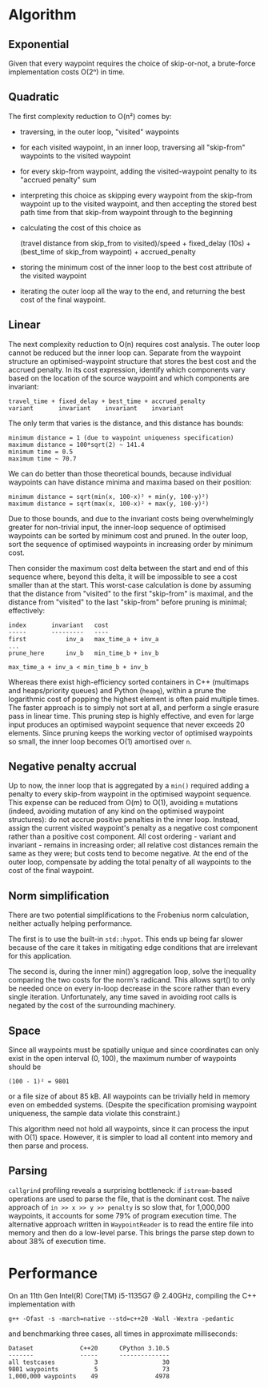 Algorithm
=========

Exponential
-----------

Given that every waypoint requires the choice of skip-or-not, a brute-force implementation costs O(2ⁿ) in time.

Quadratic
---------

The first complexity reduction to O(n²) comes by:

- traversing, in the outer loop, "visited" waypoints
- for each visited waypoint, in an inner loop, traversing all "skip-from" waypoints to the visited waypoint
- for every skip-from waypoint, adding the visited-waypoint penalty to its "accrued penalty" sum
- interpreting this choice as skipping every waypoint from the skip-from waypoint up to the visited waypoint, and then 
  accepting the stored best path time from that skip-from waypoint through to the beginning
- calculating the cost of this choice as

    (travel distance from skip_from to visited)/speed + fixed_delay (10s) + (best_time of skip_from waypoint) + accrued_penalty

- storing the minimum cost of the inner loop to the best cost attribute of the visited waypoint
- iterating the outer loop all the way to the end, and returning the best cost of the final waypoint.

Linear
------

The next complexity reduction to O(n) requires cost analysis. The outer loop cannot be reduced but the inner loop can. 
Separate from the waypoint structure an optimised-waypoint structure that stores the best cost and the accrued penalty.
In its cost expression, identify which components vary based on the location of the source waypoint and which components
are invariant:

    travel_time + fixed_delay + best_time + accrued_penalty
    variant       invariant    invariant    invariant

The only term that varies is the distance, and this distance has bounds:

    minimum distance = 1 (due to waypoint uniqueness specification)
    maximum distance = 100*sqrt(2) ~ 141.4
    minimum time = 0.5
    maximum time ~ 70.7

We can do better than those theoretical bounds, because individual waypoints can have distance minima and maxima based
on their position:

    minimum distance = sqrt(min(x, 100-x)² + min(y, 100-y)²)
    maximum distance = sqrt(max(x, 100-x)² + max(y, 100-y)²)

Due to those bounds, and due to the invariant costs being overwhelmingly greater for non-trivial input, the inner-loop
sequence of optimised waypoints can be sorted by minimum cost and pruned. In the outer loop, sort the sequence of
optimised waypoints in increasing order by minimum cost.

Then consider the maximum cost delta between the start and end of this sequence where, beyond this delta, it will be 
impossible to see a cost smaller than at the start. This worst-case calculation is done by assuming that the distance 
from "visited" to the first "skip-from" is maximal, and the distance from "visited" to the last "skip-from" before 
pruning is minimal; effectively:

    index       invariant   cost
    -----       ---------   ----
    first           inv_a   max_time_a + inv_a
    ...
    prune_here      inv_b   min_time_b + inv_b

    max_time_a + inv_a < min_time_b + inv_b

Whereas there exist high-efficiency sorted containers in C++ (multimaps and heaps/priority queues) and Python (`heapq`),
within a prune the logarithmic cost of popping the highest element is often paid multiple times. The faster approach is 
to simply not sort at all, and perform a single erasure pass in linear time. This pruning step is highly effective, and 
even for large input produces an optimised waypoint sequence that never exceeds 20 elements. Since pruning keeps the 
working vector of optimised waypoints so small, the inner loop becomes O(1) amortised over `n`.

Negative penalty accrual
------------------------

Up to now, the inner loop that is aggregated by a `min()` required adding a penalty to every skip-from waypoint in the
optimised waypoint sequence. This expense can be reduced from O(m) to O(1), avoiding `m` mutations (indeed, avoiding
mutation of any kind on the optimised waypoint structures): do not accrue positive penalties in the inner loop. Instead,
assign the current visited waypoint's penalty as a negative cost component rather than a positive cost component. All
cost ordering - variant and invariant - remains in increasing order; all relative cost distances remain the same as they
were; but costs tend to become negative. At the end of the outer loop, compensate by adding the total penalty of all
waypoints to the cost of the final waypoint.

Norm simplification
-------------------

There are two potential simplifications to the Frobenius norm calculation, neither actually helping performance.

The first is to use the built-in `std::hypot`. This ends up being far slower because of the care it takes in mitigating
edge conditions that are irrelevant for this application.

The second is, during the inner min() aggregation loop, solve the inequality comparing the two costs for the norm's
radicand. This allows sqrt() to only be needed once on every in-loop decrease in the score rather than every single
iteration. Unfortunately, any time saved in avoiding root calls is negated by the cost of the surrounding machinery.

Space
-----

Since all waypoints must be spatially unique and since coordinates can only exist in the open interval (0, 100), the
maximum number of waypoints should be

    (100 - 1)² = 9801

or a file size of about 85 kB. All waypoints can be trivially held in memory even on embedded systems. (Despite the
specification promising waypoint uniqueness, the sample data violate this constraint.)

This algorithm need not hold all waypoints, since it can process the input with O(1) space. However, it is simpler to
load all content into memory and then parse and process.

Parsing
-------

`callgrind` profiling reveals a surprising bottleneck: if `istream`-based operations are used to parse the file, that is
the dominant cost. The naïve approach of `in >> x >> y >> penalty` is so slow that, for 1,000,000 waypoints, it accounts
for some 79% of program execution time. The alternative approach written in `WaypointReader` is to read the entire file
into memory and then do a low-level parse. This brings the parse step down to about 38% of execution time.

Performance
===========

On an 11th Gen Intel(R) Core(TM) i5-1135G7 @ 2.40GHz, compiling the C++ implementation with

    g++ -Ofast -s -march=native --std=c++20 -Wall -Wextra -pedantic

and benchmarking three cases, all times in approximate milliseconds:

    Dataset             C++20      CPython 3.10.5
    -------             -----      --------------
    all testcases           3                  30
    9801 waypoints          5                  73
    1,000,000 waypoints    49                4978
